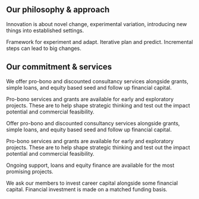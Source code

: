 ## Our philosophy & approach
Innovation is about novel change, experimental variation, introducing new things into established settings.

Framework for experiment and adapt. Iterative plan and predict. Incremental steps can lead to big changes.

## Our commitment & services
We offer pro-bono and discounted consultancy services alongside grants, simple loans, and equity based seed and follow up financial capital. 

Pro-bono services and grants are available for early and exploratory projects.  These are to help shape strategic thinking and test out the impact potential and commercial feasibility.

Offer pro-bono and discounted consultancy services alongside grants, simple loans, and equity based seed and follow up financial capital. 

Pro-bono services and grants are available for early and exploratory projects.  These are to help shape strategic thinking and test out the impact potential and commercial feasibility.

Ongoing support, loans and equity finance are available for the most promising projects. 

We ask our members to invest career capital alongside some financial capital.  Financial investment is made on a matched funding basis. 
